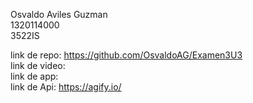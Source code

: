 Osvaldo Aviles Guzman <br>
1320114000 <br>
3522IS <br>

link de repo: https://github.com/OsvaldoAG/Examen3U3 <br>
link de video: <br>
link de app: <br>
link de Api: https://agify.io/ <br>